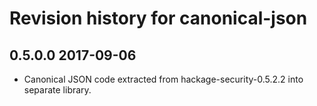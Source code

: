 # Revision history for canonical-json

## 0.5.0.0 2017-09-06

* Canonical JSON code extracted from hackage-security-0.5.2.2 into
  separate library.
